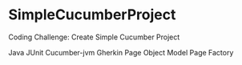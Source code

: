 # SimpleCucumberProject 

Coding Challenge: Create Simple Cucumber Project

Java
JUnit
Cucumber-jvm
Gherkin
Page Object Model
Page Factory
